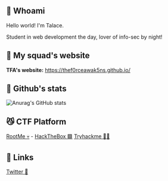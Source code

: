 ## 🤠 Whoami 

Hello world! I'm Talace.

Student in web development the day, lover of info-sec by night!
## 🌌 My squad's website

**TFA's website:** https://thef0rceawak5ns.github.io/

## 🐬 Github's stats

![Anurag's GitHub stats](https://github-readme-stats.vercel.app/api?username=StopThatTalace&show_icons=true&theme=radical)

## 😼 CTF Platform

[RootMe 💀](www.root-me.org%2FTalace%3Flang%3Dfr) - [HackTheBox 🟩](https://app.hackthebox.com/users/1551559) [Tryhackme 😶‍🌫️](https://tryhackme.com/p/0x.88ta.ko)

## 🔗 Links
[Twitter 🐤](https://twitter.com/Talace_)
